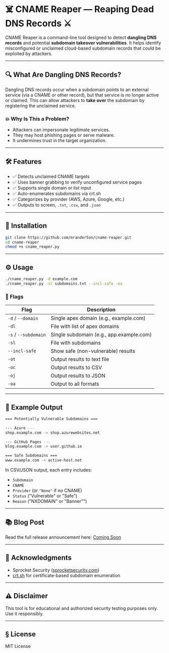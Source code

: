 # ☠️ CNAME Reaper — Reaping Dead DNS Records ⚔️

CNAME Reaper is a command-line tool designed to detect **dangling DNS records** and potential **subdomain takeover vulnerabilities**. It helps identify misconfigured or unclaimed cloud-based subdomain records that could be exploited by attackers.

---

## 🔍 What Are Dangling DNS Records?

Dangling DNS records occur when a subdomain points to an external service (via a CNAME or other record), but that service is no longer active or claimed. This can allow attackers to **take over** the subdomain by registering the unclaimed service.

### 💥 Why Is This a Problem?

- Attackers can impersonate legitimate services.
- They may host phishing pages or serve malware.
- It undermines trust in the target organization.

---

## 🛠 Features

- ✅ Detects unclaimed CNAME targets
- ✅ Uses banner grabbing to verify unconfigured service pages
- ✅ Supports single domain or list input
- ✅ Auto-enumerates subdomains via crt.sh
- ✅ Categorizes by provider (AWS, Azure, Google, etc.)
- ✅ Outputs to screen, `.txt`, `.csv`, and `.json`

---

## 🚀 Installation

```bash
git clone https://github.com/mrander5on/cname-reaper.git
cd cname-reaper
chmod +x cname_reaper.py
```

---

## ⚙️ Usage

```bash
./cname_reaper.py -d example.com
./cname_reaper.py -sl subdomains.txt --incl-safe -oa
```

### 🚩 Flags

| Flag                 | Description                                     |
|----------------------|-------------------------------------------------|
| `-d` / `--domain`    | Single apex domain (e.g., example.com)          |
| `-dl`                | File with list of apex domains                  |
| `-s` / `--subdomain` | Single subdomain (e.g., app.example.com)        |
| `-sl`                | File with subdomains                            |
| `--incl-safe`        | Show safe (non-vulnerable) results              |
| `-ot`                | Output results to text file                     |
| `-oc`                | Output results to CSV                           |
| `-oj`                | Output results to JSON                          |
| `-oa`                | Output to all formats                           |

---

## 📃 Example Output

```bash
=== Potentially Vulnerable Subdomains ===

--- Azure ---
shop.example.com -> shop.azurewebsites.net

--- GitHub Pages ---
blog.example.com -> user.github.io

=== Safe Subdomains ===
www.example.com -> active-host.net
```

In CSV/JSON output, each entry includes:

- `Subdomain`
- `CNAME`
- `Provider` (or `"None"` if no CNAME)
- `Status` ("Vulnerable" or "Safe")
- `Reason` ("NXDOMAIN" or "Banner"")

---

## 📚 Blog Post

Read the full release announcement here: [Coming Soon](#)

---

## 🙏 Acknowledgments

- Sprocket Security ([sprocketsecurity.com](https://sprocketsecurity.com))
- [crt.sh](https://crt.sh) for certificate-based subdomain enumeration


---

## ⚠️ Disclaimer

This tool is for educational and authorized security testing purposes only. Use it responsibly.

---

## § License

MIT License
